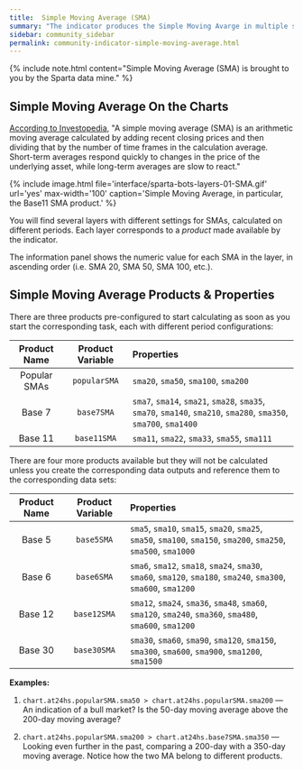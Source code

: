 ```yaml
---
title:  Simple Moving Average (SMA)
summary: "The indicator produces the Simple Moving Avarge in multiple settings, including the popular 20, 50, 100, and 200, as well as less frequent base 7 and base 11 SMAs."
sidebar: community_sidebar
permalink: community-indicator-simple-moving-average.html
---
```


{% include note.html content="Simple Moving Average (SMA) is brought to you by the Sparta data mine." %}

## Simple Moving Average On the Charts

<a href="https://www.investopedia.com/terms/e/ema.asp" rel="nofollow" rel="noopener" target="_blank">According to Investopedia</a>, "A simple moving average (SMA) is an arithmetic moving average calculated by adding recent closing prices and then dividing that by the number of time frames in the calculation average. Short-term averages respond quickly to changes in the price of the underlying asset, while long-term averages are slow to react."

{% include image.html file='interface/sparta-bots-layers-01-SMA.gif' url='yes' max-width='100' caption='Simple Moving Average, in particular, the Base11 SMA product.' %}

You will find several layers with different settings for SMAs, calculated on different periods. Each layer corresponds to a *product* made available by the indicator.

The information panel shows the numeric value for each SMA in the layer, in ascending order (i.e. SMA 20, SMA 50, SMA 100, etc.).

## Simple Moving Average Products & Properties

There are three products pre-configured to start calculating as soon as you start the corresponding task, each with different period configurations:

| Product Name | Product Variable | Properties |
| :---: | :---: | :--- | 
| Popular SMAs | ```popularSMA``` | ```sma20```, ```sma50```, ```sma100```, ```sma200``` |
| Base 7 | ```base7SMA``` | ```sma7```, ```sma14```, ```sma21```, ```sma28```, ```sma35```, ```sma70```, ```sma140```, ```sma210```, ```sma280```, ```sma350```, ```sma700```, ```sma1400```|
| Base 11 | ```base11SMA``` | ```sma11```, ```sma22```, ```sma33```, ```sma55```, ```sma111``` |

There are four more products available but they will not be calculated unless you create the corresponding data outputs and reference them to the corresponding data sets:

| Product Name | Product Variable | Properties |
| :---: | :---: | :--- | 
| Base 5 | ```base5SMA``` | ```sma5```, ```sma10```, ```sma15```, ```sma20```, ```sma25```, ```sma50```, ```sma100```, ```sma150```, ```sma200```, ```sma250```, ```sma500```, ```sma1000``` |
| Base 6 | ```base6SMA``` | ```sma6```, ```sma12```, ```sma18```, ```sma24```, ```sma30```, ```sma60```, ```sma120```, ```sma180```, ```sma240```, ```sma300```, ```sma600```, ```sma1200``` |
| Base 12 | ```base12SMA``` | ```sma12```, ```sma24```, ```sma36```, ```sma48```, ```sma60```, ```sma120```, ```sma240```, ```sma360```, ```sma480```, ```sma600```, ```sma1200``` |
| Base 30 | ```base30SMA``` | ```sma30```, ```sma60```, ```sma90```, ```sma120```, ```sma150```, ```sma300```, ```sma600```, ```sma900```, ```sma1200```, ```sma1500``` |

**Examples:**

1. ```chart.at24hs.popularSMA.sma50 > chart.at24hs.popularSMA.sma200``` — An indication of a bull market? Is the 50-day moving average above the 200-day moving average?

1. ```chart.at24hs.popularSMA.sma200 > chart.at24hs.base7SMA.sma350``` — Looking even further in the past, comparing a 200-day with a 350-day moving average. Notice how the two MA belong to different products.
